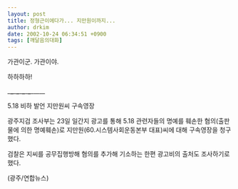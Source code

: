 ```yaml
---
layout: post
title: 정형근이에다가... 지만원이까지...
author: drkim
date: 2002-10-24 06:34:51 +0900
tags: [깨달음의대화]
---
```

가관이군. 가관이야.
  

  
하하하하!
  
\___\___\___\___\___\___\___\___\_____
  

  
5.18 비하 발언 지만원씨 구속영장
  

  
광주지검 조사부는 23일 일간지 광고를 통해 5.18 관련자들의 명예를 훼손한 혐의(출판물에 의한 명예훼손)로 지만원(60.시스템사회운동본부 대표)씨에 대해 구속영장을 청구했다.
  

  
검찰은 지씨를 공무집행방해 혐의를 추가해 기소하는 한편 광고비의 출처도 조사하기로 했다.
  

  
(광주/연합뉴스)
